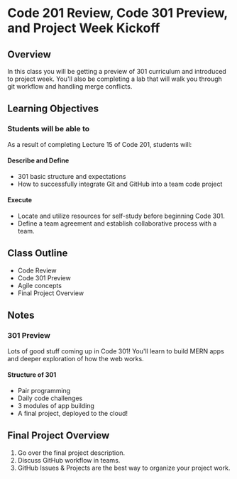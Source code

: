 # Code 201 Review, Code 301 Preview, and Project Week Kickoff

## Overview

In this class you will be getting a preview of 301 curriculum and introduced to project week.  You'll also be completing a lab that will walk you through git workflow and handling merge conflicts.

## Learning Objectives

### Students will be able to

As a result of completing Lecture 15 of Code 201, students will:

#### Describe and Define

- 301 basic structure and expectations
- How to successfully integrate Git and GitHub into a team code project

#### Execute

- Locate and utilize resources for self-study before beginning Code 301.
- Define a team agreement and establish collaborative process with a team.

## Class Outline

- Code Review
- Code 301 Preview
- Agile concepts
- Final Project Overview

## Notes

### 301 Preview

Lots of good stuff coming up in Code 301! You'll learn to build MERN apps and deeper exploration of how the web works.

#### Structure of 301

- Pair programming
- Daily code challenges
- 3 modules of app building
- A final project, deployed to the cloud!

## Final Project Overview

1. Go over the final project description.
1. Discuss GitHub workflow in teams.
1. GitHub Issues & Projects are the best way to organize your project work.